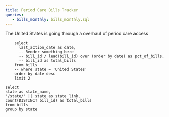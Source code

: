 ```yaml
---
title: Period Care Bills Tracker
queries:
   - bills_monthly: bills_monthly.sql
---
```


The United States is going through a overhaul of period care access 

```bills_most_recent
    select
      last_action_date as date,
      -- Render something here
      -- bill_id / lead(bill_id) over (order by date) as pct_of_bills,
      -- bill_id as total_bills
    from bills
    -- where state = 'United States'
    order by date desc
    limit 2
```

<!-- FIXME Not over time -->
<LineChart
  data={bills_monthly}
  x=last_action_date
  y=rolling_total_bills
  title="Bills in the United States"
  subtitle="12 Month Rolling Total"
/>

```bills_by_state
select
state as state_name,
'/state/' || state as state_link,
count(DISTINCT bill_id) as total_bills
from bills
group by state
```

<USMap
  data={bills_by_state}
  state=state_name
  abbreviations=true
  value=total_bills
  link=state_link
  title="Period Care Bills by State"
/>
